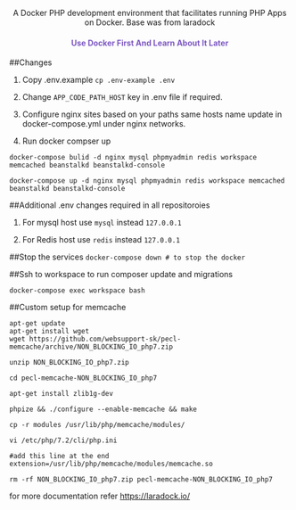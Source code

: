 <p align="center">A Docker PHP development environment that facilitates running PHP Apps on Docker. Base was from laradock</p>


<h4 align="center" style="color:#7d58c2">Use Docker First And Learn About It Later</h4>

##Changes

1. Copy .env.example 
```cp .env-example .env```

2. Change `APP_CODE_PATH_HOST` key in .env file if required.

3. Configure nginx sites based on your paths same hosts name update in docker-compose.yml under nginx networks. 

4. Run docker compser up

```
docker-compose bulid -d nginx mysql phpmyadmin redis workspace memcached beanstalkd beanstalkd-console

docker-compose up -d nginx mysql phpmyadmin redis workspace memcached beanstalkd beanstalkd-console

```

##Additional .env changes required in all repositoroies

1. For mysql host use `mysql` instead `127.0.0.1`

2. For Redis host use `redis` instead `127.0.0.1`


##Stop the services
```docker-compose down # to stop the docker```

##Ssh to workspace to run composer update and migrations

```docker-compose exec workspace bash```


##Custom setup for memcache
```code
apt-get update 
apt-get install wget
wget https://github.com/websupport-sk/pecl-memcache/archive/NON_BLOCKING_IO_php7.zip

unzip NON_BLOCKING_IO_php7.zip

cd pecl-memcache-NON_BLOCKING_IO_php7

apt-get install zlib1g-dev

phpize && ./configure --enable-memcache && make

cp -r modules /usr/lib/php/memcache/modules/

vi /etc/php/7.2/cli/php.ini

#add this line at the end
extension=/usr/lib/php/memcache/modules/memcache.so

rm -rf NON_BLOCKING_IO_php7.zip pecl-memcache-NON_BLOCKING_IO_php7
```

for more documentation refer https://laradock.io/
